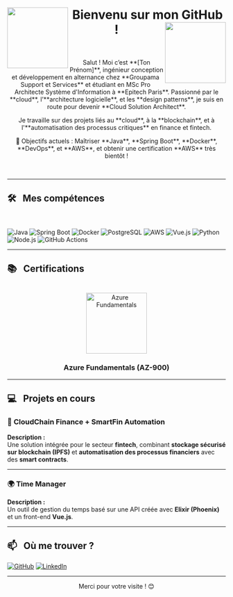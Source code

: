 <div>
  <h1 align="center">
    <img src="https://media.giphy.com/media/v1.Y2lkPTc5MGI3NjExaHdxNnk2YXdqM2N3eGV2bmp3eDNzOWF5NmZjOWM0dG1hMWJtMmZ1NiZlcD12MV9pbnRlcm5hbF9naWZfYnlfaWQmY3Q9Zw/BPJmthQ3YRwD6QqcVD/giphy.gif" width="140" align="left"/> 
      Bienvenu sur mon GitHub !
    <img src="https://media.giphy.com/media/v1.Y2lkPTc5MGI3NjExaHdxNnk2YXdqM2N3eGV2bmp3eDNzOWF5NmZjOWM0dG1hMWJtMmZ1NiZlcD12MV9pbnRlcm5hbF9naWZfYnlfaWQmY3Q9Zw/BPJmthQ3YRwD6QqcVD/giphy.gif" width="140" align="right"/> 
  </h1>   
</div>

<br>

<div align="center">
  <p>Salut ! Moi c’est **[Ton Prénom]**, ingénieur conception et développement en alternance chez **Groupama Support et Services** et étudiant en MSc Pro Architecte Système d'Information à **Epitech Paris**. Passionné par le **cloud**, l’**architecture logicielle**, et les **design patterns**, je suis en route pour devenir **Cloud Solution Architect**.</p>
  
  <p>Je travaille sur des projets liés au **cloud**, à la **blockchain**, et à l'**automatisation des processus critiques** en finance et fintech.</p>
  
  <p>🚀 Objectifs actuels : Maîtriser **Java**, **Spring Boot**, **Docker**, **DevOps**, et **AWS**, et obtenir une certification **AWS** très bientôt !</p>
</div>

<br>

---

<h2>🛠 &nbsp; Mes compétences</h2>
<br>
<p>
  <img alt="Java" src="https://img.shields.io/badge/Java-%23ED8B00.svg?style=for-the-badge&logo=java&logoColor=white" />
  <img alt="Spring Boot" src="https://img.shields.io/badge/Spring%20Boot-%236DB33F.svg?style=for-the-badge&logo=springboot&logoColor=white" />
  <img alt="Docker" src="https://img.shields.io/badge/-Docker-46a2f1?style=for-the-badge&logo=docker&logoColor=white" />
  <img alt="PostgreSQL" src="https://img.shields.io/badge/PostgreSQL-%23316192.svg?style=for-the-badge&logo=postgresql&logoColor=white" />
  <img alt="AWS" src="https://img.shields.io/badge/AWS-%23FF9900.svg?style=for-the-badge&logo=amazon-aws&logoColor=white" />
  <img alt="Vue.js" src="https://img.shields.io/badge/Vue.js-%2335495e.svg?style=for-the-badge&logo=vuedotjs&logoColor=%234FC08D" />
  <img alt="Python" src="https://img.shields.io/badge/Python-%233670A0.svg?style=for-the-badge&logo=python&logoColor=white" />
  <img alt="Node.js" src="https://img.shields.io/badge/Node.js-%2343853d.svg?style=for-the-badge&logo=node.js&logoColor=white" />
  <img alt="GitHub Actions" src="https://img.shields.io/badge/GitHub_Actions-%232088FF.svg?style=for-the-badge&logo=github-actions&logoColor=white" />
</p>

---

<h2>📚 &nbsp; Certifications</h2>
<br>
<div align="center">
  <a href="https://learn.microsoft.com/fr-fr/credentials/certifications/azure-fundamentals/">
    <img alt="Azure Fundamentals" src="https://training.cellenza.com/wp-content/uploads/2021/07/AZ900.png" width="140" align="center" />
  </a>
  <h3 align="center">
    Azure Fundamentals (AZ-900)
  </h3>
</div>

---

<h2>💻 &nbsp; Projets en cours</h2>

### 🔗 **CloudChain Finance + SmartFin Automation**
**Description :**  
Une solution intégrée pour le secteur **fintech**, combinant **stockage sécurisé sur blockchain (IPFS)** et **automatisation des processus financiers** avec des **smart contracts**.

---

### 🌍 **Time Manager**
**Description :**  
Un outil de gestion du temps basé sur une API créée avec **Elixir (Phoenix)** et un front-end **Vue.js**.

---

<h2>📫 &nbsp; Où me trouver ?</h2>
<p>
  <a href="https://github.com/[ton-github]" target="_blank"><img alt="GitHub" src="https://img.shields.io/badge/GitHub-%2312100E.svg?style=for-the-badge&logo=github&logoColor=white" /></a>
  <a href="https://www.linkedin.com/in/[ton-linkedin]" target="_blank"><img alt="LinkedIn" src="https://img.shields.io/badge/LinkedIn-%230077B5.svg?style=for-the-badge&logo=linkedin&logoColor=white" /></a>
</p>

---

<p align="center">Merci pour votre visite ! 😊</p>
